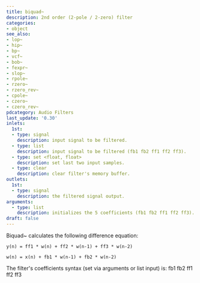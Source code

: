 ```yaml
---
title: biquad~
description: 2nd order (2-pole / 2-zero) filter
categories:
- object
see_also:
- lop~
- hip~
- bp~
- vcf~
- bob~
- fexpr~
- slop~
- rpole~
- rzero~
- rzero_rev~
- cpole~
- czero~
- czero_rev~
pdcategory: Audio Filters
last_update: '0.30'
inlets:
  1st:
  - type: signal
    description: input signal to be filtered.
  - type: list
    description: input signal to be filtered (fb1 fb2 ff1 ff2 ff3).
  - type: set <float, float>
    description: set last two input samples.
  - type: clear
    description: clear filter's memory buffer.
outlets:
  1st:
  - type: signal
    description: the filtered signal output.
arguments:
  - type: list
    description: initializes the 5 coefficients (fb1 fb2 ff1 ff2 ff3).
draft: false
---
```

Biquad~ calculates the following difference equation:

`y(n) = ff1 * w(n) + ff2 * w(n-1) + ff3 * w(n-2)`

`w(n) = x(n) + fb1 * w(n-1) + fb2 * w(n-2)`

The filter's coefficients syntax (set via arguments or list input) is: fb1 fb2 ff1 ff2 ff3